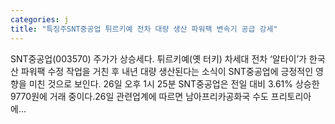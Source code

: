 ```yaml
---
categories: j
title: "특징주SNT중공업 튀르키예 전차 대량 생산 파워팩 변속기 공급 강세"
---
```

 SNT중공업(003570) 주가가 상승세다. 튀르키예(옛 터키) 차세대 전차 ‘알타이’가 한국산 파워팩 수정 작업을 거친 후 내년 대량 생산된다는 소식이 SNT중공업에 긍정적인 영향을 미친 것으로 보인다. 26일 오후 1시 25분 SNT중공업은 전일 대비 3.61% 상승한 9770원에 거래 중이다.26일 관련업계에 따르면 남아프리카공화국 수도 프리토리아에...